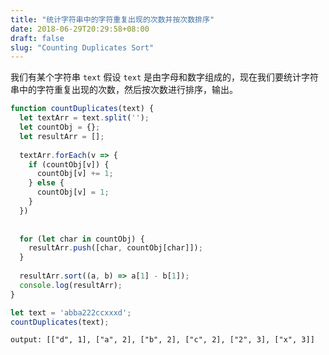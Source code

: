 ```yaml
---
title: "统计字符串中的字符重复出现的次数并按次数排序"
date: 2018-06-29T20:29:58+08:00
draft: false
slug: "Counting Duplicates Sort"
---
```


我们有某个字符串 `text`  假设 `text` 是由字母和数字组成的，现在我们要统计字符串中的字符重复出现的次数，然后按次数进行排序，输出。

```js
function countDuplicates(text) {
  let textArr = text.split('');
  let countObj = {};
  let resultArr = [];
  
  textArr.forEach(v => {
    if (countObj[v]) {
      countObj[v] += 1;
    } else {
      countObj[v] = 1;
    }
  })
  
  
  for (let char in countObj) {
    resultArr.push([char, countObj[char]]);
  }
  
  resultArr.sort((a, b) => a[1] - b[1]);
  console.log(resultArr);
}

let text = 'abba222ccxxxd';
countDuplicates(text);
```

`output: [["d", 1], ["a", 2], ["b", 2], ["c", 2], ["2", 3], ["x", 3]]`